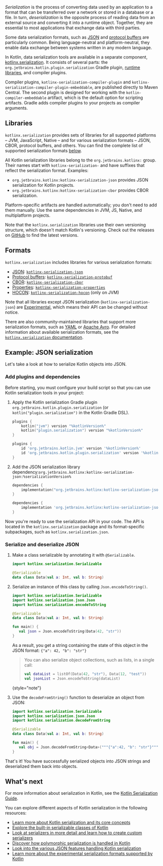 [//]: # (title: Serialization)

_Serialization_ is the process of converting data used by an application to a format that can be transferred over a network
or stored in a database or a file. In turn, _deserialization_ is the opposite process of reading data from an external source
and converting it into a runtime object. Together, they are essential to most applications that exchange
data with third parties. 

Some data serialization formats, such as [JSON](https://www.json.org/json-en.html) and 
[protocol buffers](https://developers.google.com/protocol-buffers) are particularly common. Being language-neutral and
platform-neutral, they enable data exchange between systems written in any modern language.

In Kotlin, data serialization tools are available in a separate component, [kotlinx.serialization](https://github.com/Kotlin/kotlinx.serialization).
It consists of several parts: the `org.jetbrains.kotlin.plugin.serialization` Gradle plugin, [runtime libraries](#libraries),
and compiler plugins.

Compiler plugins, `kotlinx-serialization-compiler-plugin` and `kotlinx-serialization-compiler-plugin-embeddable`,
are published directly to Maven Central. The second plugin is designed for working with the `kotlin-compiler-embeddable`
artifact, which is the default option for scripting artifacts. Gradle adds compiler plugins to your projects as compiler arguments.

## Libraries

`kotlinx.serialization` provides sets of libraries for all supported platforms – JVM, JavaScript, Native – and for various
serialization formats – JSON, CBOR, protocol buffers, and others. You can find the complete list of supported serialization
formats [below](#formats).

All Kotlin serialization libraries belong to the `org.jetbrains.kotlinx:` group. Their names start with `kotlinx-serialization-`
and have suffixes that reflect the serialization format. Examples:
* `org.jetbrains.kotlinx:kotlinx-serialization-json` provides JSON serialization for Kotlin projects.
* `org.jetbrains.kotlinx:kotlinx-serialization-cbor` provides CBOR serialization.

Platform-specific artifacts are handled automatically; you don't need to add them manually. Use the same dependencies in
JVM, JS, Native, and multiplatform projects.

Note that the `kotlinx.serialization` libraries use their own versioning structure, which doesn't match Kotlin's versioning.
Check out the releases on [GitHub](https://github.com/Kotlin/kotlinx.serialization/releases) to find the latest versions.

## Formats

`kotlinx.serialization` includes libraries for various serialization formats:

* [JSON](https://www.json.org/): [`kotlinx-serialization-json`](https://github.com/Kotlin/kotlinx.serialization/blob/master/formats/README.md#json)
* [Protocol buffers](https://developers.google.com/protocol-buffers): [`kotlinx-serialization-protobuf`](https://github.com/Kotlin/kotlinx.serialization/blob/master/formats/README.md#protobuf)
* [CBOR](https://cbor.io/): [`kotlinx-serialization-cbor`](https://github.com/Kotlin/kotlinx.serialization/blob/master/formats/README.md#cbor)
* [Properties](https://en.wikipedia.org/wiki/.properties): [`kotlinx-serialization-properties`](https://github.com/Kotlin/kotlinx.serialization/blob/master/formats/README.md#properties)
* [HOCON](https://github.com/lightbend/config/blob/master/HOCON.md): [`kotlinx-serialization-hocon`](https://github.com/Kotlin/kotlinx.serialization/blob/master/formats/README.md#hocon) (only on JVM)

Note that all libraries except JSON serialization (`kotlinx-serialization-json`) are [Experimental](components-stability.md),
which means their API can be changed without notice.

There are also community-maintained libraries that support more serialization formats, such as [YAML](https://yaml.org/)
or [Apache Avro](https://avro.apache.org/). For detailed information about available serialization formats, see the 
[`kotlinx.serialization` documentation](https://github.com/Kotlin/kotlinx.serialization/blob/master/formats/README.md).

## Example: JSON serialization

Let's take a look at how to serialize Kotlin objects into JSON.

### Add plugins and dependencies

Before starting, you must configure your build script so that you can use Kotlin serialization tools in your project:

1. Apply the Kotlin serialization Gradle plugin `org.jetbrains.kotlin.plugin.serialization` (or `kotlin("plugin.serialization")`
in the Kotlin Gradle DSL).

    <tabs group="build-script">
    <tab title="Kotlin" group-key="kotlin">

    ```kotlin
    plugins {
        kotlin("jvm") version "%kotlinVersion%"
        kotlin("plugin.serialization") version "%kotlinVersion%"
    }
    ```

    </tab>
    <tab title="Groovy" group-key="groovy">

    ```groovy
    plugins {
        id 'org.jetbrains.kotlin.jvm' version '%kotlinVersion%'
        id 'org.jetbrains.kotlin.plugin.serialization' version '%kotlinVersion%'  
    }
    ```

    </tab>
    </tabs>

2. Add the JSON serialization library dependency:`org.jetbrains.kotlinx:kotlinx-serialization-json:%serializationVersion%`

    <tabs group="build-script">
    <tab title="Kotlin" group-key="kotlin">

    ```kotlin
    dependencies {
        implementation("org.jetbrains.kotlinx:kotlinx-serialization-json:%serializationVersion%")
    } 
    ```

    </tab>
    <tab title="Groovy" group-key="groovy">

    ```groovy
    dependencies {
        implementation 'org.jetbrains.kotlinx:kotlinx-serialization-json:%serializationVersion%'
    } 
    ```

    </tab>
    </tabs>

Now you're ready to use the serialization API in your code. The API is located in the `kotlinx.serialization` package
and its format-specific subpackages, such as `kotlinx.serialization.json`.

### Serialize and deserialize JSON

1. Make a class serializable by annotating it with `@Serializable`.

   ```kotlin
   import kotlinx.serialization.Serializable
   
   @Serializable
   data class Data(val a: Int, val b: String)
   ```

2. Serialize an instance of this class by calling `Json.encodeToString()`.

   ```kotlin
   import kotlinx.serialization.Serializable
   import kotlinx.serialization.json.Json
   import kotlinx.serialization.encodeToString
   
   @Serializable
   data class Data(val a: Int, val b: String)
   
   fun main() {
      val json = Json.encodeToString(Data(42, "str"))
   }
   ```
   
   As a result, you get a string containing the state of this object in the JSON format: `{"a": 42, "b": "str"}`
   
   > You can also serialize object collections, such as lists, in a single call:
   > 
   > ```kotlin
   > val dataList = listOf(Data(42, "str"), Data(12, "test"))
   > val jsonList = Json.encodeToString(dataList)
   > ```
   > 
   {style="note"}

3. Use the `decodeFromString()` function to deserialize an object from JSON:

   ```kotlin
   import kotlinx.serialization.Serializable
   import kotlinx.serialization.json.Json
   import kotlinx.serialization.decodeFromString
   
   @Serializable
   data class Data(val a: Int, val b: String)
   
   fun main() {
      val obj = Json.decodeFromString<Data>("""{"a":42, "b": "str"}""")
   }
   ```

That's it! You have successfully serialized objects into JSON strings and deserialized them back into objects.

## What's next

For more information about serialization in Kotlin, see the [Kotlin Serialization Guide](https://github.com/Kotlin/kotlinx.serialization/blob/master/docs/serialization-guide.md).

You can explore different aspects of Kotlin serialization in the following resources:

* [Learn more about Kotlin serialization and its core concepts](https://github.com/Kotlin/kotlinx.serialization/blob/master/docs/basic-serialization.md)
* [Explore the built-in serializable classes of Kotlin](https://github.com/Kotlin/kotlinx.serialization/blob/master/docs/builtin-classes.md)
* [Look at serializers in more detail and learn how to create custom serializers](https://github.com/Kotlin/kotlinx.serialization/blob/master/docs/serializers.md)
* [Discover how polymorphic serialization is handled in Kotlin](https://github.com/Kotlin/kotlinx.serialization/blob/master/docs/polymorphism.md#open-polymorphism)
* [Look into the various JSON features handling Kotlin serialization](https://github.com/Kotlin/kotlinx.serialization/blob/master/docs/json.md#json-elements)
* [Learn more about the experimental serialization formats supported by Kotlin](https://github.com/Kotlin/kotlinx.serialization/blob/master/docs/formats.md)
